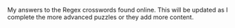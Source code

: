 My answers to the Regex crosswords found online. This will be updated as I complete the more advanced puzzles or they add more content.
